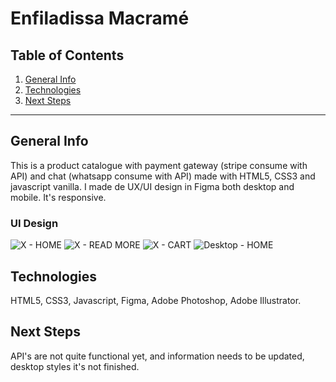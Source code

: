 Enfiladissa Macramé
============

## Table of Contents
1. [General Info](#general-info)
2. [Technologies](#technologies)
3. [Next Steps](#next-steps)

***
## General Info

This is a product catalogue with payment gateway (stripe consume with API) and chat (whatsapp consume with API) made with HTML5, CSS3 and javascript vanilla. I made de UX/UI design in Figma both desktop and mobile. It's responsive.

### UI Design
![X - HOME](https://user-images.githubusercontent.com/73828751/139686605-a60811dc-deed-4832-9840-84e47031b030.jpg)
![X - READ MORE](https://user-images.githubusercontent.com/73828751/139686607-482a362d-c230-43a7-9b5c-d1547ce3159a.jpg)
![X - CART](https://user-images.githubusercontent.com/73828751/139686615-5eeec1d8-a76d-4e40-a64b-cba1b4b5f6e9.jpg)
![Desktop - HOME](https://user-images.githubusercontent.com/73828751/139686626-c719e1b9-8634-4951-b6be-860799124552.jpg)

## Technologies
HTML5, CSS3, Javascript, Figma, Adobe Photoshop, Adobe Illustrator.

## Next Steps
API's are not quite functional yet, and information needs to be updated, desktop styles it's not finished.

